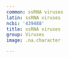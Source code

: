 ```yaml
---
common: ssRNA viruses
latin: ssRNA viruses
ncbi: '439488'
title: ssRNA viruses
group: Viruses
image: .na.character

---
```

